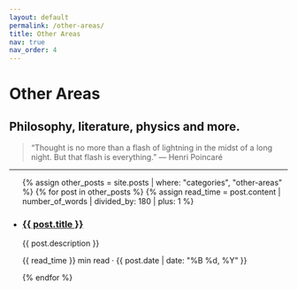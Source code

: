 ```yaml
---
layout: default
permalink: /other-areas/
title: Other Areas
nav: true
nav_order: 4
---
```


<div class="post">

  <div class="header-bar">
    <h1>Other Areas</h1>
    <h2>Philosophy, literature, physics and more.</h2>
  </div>

  <blockquote>
    “Thought is no more than a flash of lightning in the midst of a long night.  
    But that flash is everything.”  
    — Henri Poincaré
  </blockquote>


  <hr>

  <ul class="post-list">
    {% assign other_posts = site.posts | where: "categories", "other-areas" %}
    {% for post in other_posts %}
      {% assign read_time = post.content | number_of_words | divided_by: 180 | plus: 1 %}
      <li>
        <h3><a href="{{ post.url | relative_url }}">{{ post.title }}</a></h3>
        <p>{{ post.description }}</p>
        <p class="post-meta">
          {{ read_time }} min read &middot; {{ post.date | date: "%B %d, %Y" }}
        </p>
      </li>
    {% endfor %}
  </ul>

</div>

